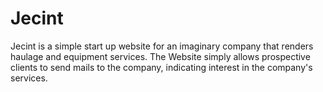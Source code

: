 # Jecint
Jecint is a simple start up  website for an imaginary company that renders haulage and equipment services.
The Website simply allows prospective clients to send mails to the company, indicating interest in the company's services.
